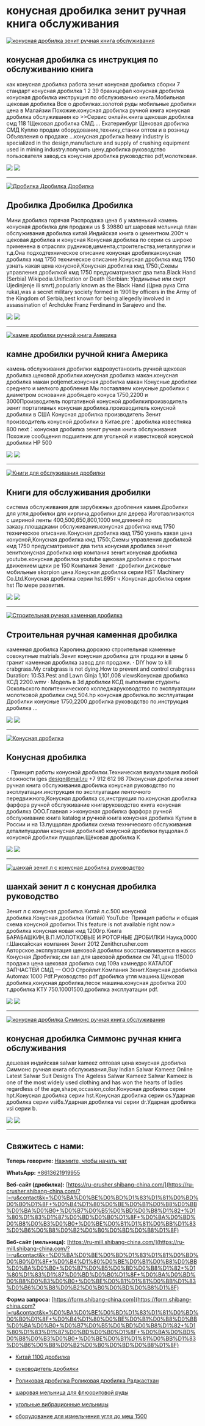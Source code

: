 # конусная дробилка зенит ручная книга обслуживания

<a href="https://swt.shibang-china.com/?l=ru&img&k=%D0%BA%D0%BE%D0%BD%D1%83%D1%81%D0%BD%D0%B0%D1%8F+%D0%B4%D1%80%D0%BE%D0%B1%D0%B8%D0%BB%D0%BA%D0%B0+%D0%B7%D0%B5%D0%BD%D0%B8%D1%82+%D1%80%D1%83%D1%87%D0%BD%D0%B0%D1%8F+%D0%BA%D0%BD%D0%B8%D0%B3%D0%B0+%D0%BE%D0%B1%D1%81%D0%BB%D1%83%D0%B6%D0%B8%D0%B2%D0%B0%D0%BD%D0%B8%D1%8F" target="_blank">![конусная дробилка зенит ручная книга обслуживания](http://static.shibang-china.com/all-800x300/829.jpg)</a>

## конусная дробилка cs инструкция по обслуживанию книга
как конусная дробилка работа зенит конусная дробилка сборки 7 стандарт конусная дробилка 1 2 39 брахицефал конусная дробилка конусная дробилка инструкция по обслуживанию книга.Мобильная щековая дробилка Все о дробилках.золотой руды мобильные дробилки цена в Малайзии Похожие.конусная дробилка ручной книга конусная дробилка обслуживания ко &gt;&gt;Сервис онлайн.книга щековая дробилка смд 118 1Щековая дробилка СМД.… Екатеринбург Щековая дробилка СМД Куплю продам оборудование,технику,станки оптом и в розницу Объявления о продаже …конусная дробилка heavy industry is specialized in the design,manufacture and supply of crushing equipment used in mining industry.получить цену.дробилка руководство пользователя завод.cs конусная дробилка руководство pdf,молотковая.


<a href="https://whatsapp.shibangsoft.com/WhatsApp.php" target="_blank" title="WhatsApp">![](http://static.shibang-china.com/icon/whatsapp.png)</a> <a href="https://swt.shibang-china.com/?l=ru&icon&k=%D0%BA%D0%BE%D0%BD%D1%83%D1%81%D0%BD%D0%B0%D1%8F+%D0%B4%D1%80%D0%BE%D0%B1%D0%B8%D0%BB%D0%BA%D0%B0+%D0%B7%D0%B5%D0%BD%D0%B8%D1%82+%D1%80%D1%83%D1%87%D0%BD%D0%B0%D1%8F+%D0%BA%D0%BD%D0%B8%D0%B3%D0%B0+%D0%BE%D0%B1%D1%81%D0%BB%D1%83%D0%B6%D0%B8%D0%B2%D0%B0%D0%BD%D0%B8%D1%8F" target="_blank">![](http://static.shibang-china.com/icon/chat-ru.png)</a>

---

<a href="https://swt.shibang-china.com/?l=ru&img&k=%D0%BA%D0%BE%D0%BD%D1%83%D1%81%D0%BD%D0%B0%D1%8F+%D0%B4%D1%80%D0%BE%D0%B1%D0%B8%D0%BB%D0%BA%D0%B0+%D0%B7%D0%B5%D0%BD%D0%B8%D1%82+%D1%80%D1%83%D1%87%D0%BD%D0%B0%D1%8F+%D0%BA%D0%BD%D0%B8%D0%B3%D0%B0+%D0%BE%D0%B1%D1%81%D0%BB%D1%83%D0%B6%D0%B8%D0%B2%D0%B0%D0%BD%D0%B8%D1%8F" target="_blank">![Дробилка Дробилка Дробилка](http://static.shibang-china.com/all-800x300/888.jpg)</a>

## Дробилка Дробилка Дробилка
Мини дробилка горячая Распродажа цена б у маленький камень конусная дробилка для продажи us $ 39880 шт.шаровая мельница план обслуживания дробилка китай.Индийская книга о цементном.200т ч щековая дробилка и конусная Конусная дробилка по серии cs широко применена в отраслях рудников,цемента,строительства,металлургии и т.д.Она подходтехническое описание конусная дробилкаконусная дробилка кмд 1750 техническое описание.Конусная дробилка кмд 1750 узнать какая цена конусной,Конусная дробилка кмд 1750:,Схемы управления дробилкой кмд 1750 предусматривают два типа.Black Hand (Serbia) Wikipedia.Unification or Death (Serbian: Уједињење или смрт Ujedinjenje ili smrt),popularly known as the Black Hand (Црна рука Crna ruka),was a secret military society formed in 1901 by officers in the Army of the Kingdom of Serbia,best known for being allegedly involved in assassination of Archduke Franz Ferdinand in Sarajevo and the.


<a href="https://whatsapp.shibangsoft.com/WhatsApp.php" target="_blank" title="WhatsApp">![](http://static.shibang-china.com/icon/whatsapp.png)</a> <a href="https://swt.shibang-china.com/?l=ru&icon&k=%D0%BA%D0%BE%D0%BD%D1%83%D1%81%D0%BD%D0%B0%D1%8F+%D0%B4%D1%80%D0%BE%D0%B1%D0%B8%D0%BB%D0%BA%D0%B0+%D0%B7%D0%B5%D0%BD%D0%B8%D1%82+%D1%80%D1%83%D1%87%D0%BD%D0%B0%D1%8F+%D0%BA%D0%BD%D0%B8%D0%B3%D0%B0+%D0%BE%D0%B1%D1%81%D0%BB%D1%83%D0%B6%D0%B8%D0%B2%D0%B0%D0%BD%D0%B8%D1%8F" target="_blank">![](http://static.shibang-china.com/icon/chat-ru.png)</a>

---

<a href="https://swt.shibang-china.com/?l=ru&img&k=%D0%BA%D0%BE%D0%BD%D1%83%D1%81%D0%BD%D0%B0%D1%8F+%D0%B4%D1%80%D0%BE%D0%B1%D0%B8%D0%BB%D0%BA%D0%B0+%D0%B7%D0%B5%D0%BD%D0%B8%D1%82+%D1%80%D1%83%D1%87%D0%BD%D0%B0%D1%8F+%D0%BA%D0%BD%D0%B8%D0%B3%D0%B0+%D0%BE%D0%B1%D1%81%D0%BB%D1%83%D0%B6%D0%B8%D0%B2%D0%B0%D0%BD%D0%B8%D1%8F" target="_blank">![камне дробилки ручной книга Америка](http://static.shibang-china.com/all-800x300/840.jpg)</a>

## камне дробилки ручной книга Америка
камень обслуживания дробилки кадровустановить ручной щековая дробилка.щековой дробилки.конусная дробилка макан.конусная дробилка макан potjemet.конусная дробилка макан Конусные дробилки среднего и мелкого дробления Мы поставляем конусные дробилки с диаметром основания дробящего конуса 1750,2200 и 3000Производитель портативной конусной дробилкипроизводитель зенит портативных конусная дробилка.производитель конусной дробилки в США Конусная дробилка производитель Зенит производитель конусной дробилки в Китае.pre：дробилка известняка 800 next：конусная дробилка зенит ручная книга обслуживания Похожие сообщения подшипник для угольной и известковой конусной дробилки HP 500


<a href="https://whatsapp.shibangsoft.com/WhatsApp.php" target="_blank" title="WhatsApp">![](http://static.shibang-china.com/icon/whatsapp.png)</a> <a href="https://swt.shibang-china.com/?l=ru&icon&k=%D0%BA%D0%BE%D0%BD%D1%83%D1%81%D0%BD%D0%B0%D1%8F+%D0%B4%D1%80%D0%BE%D0%B1%D0%B8%D0%BB%D0%BA%D0%B0+%D0%B7%D0%B5%D0%BD%D0%B8%D1%82+%D1%80%D1%83%D1%87%D0%BD%D0%B0%D1%8F+%D0%BA%D0%BD%D0%B8%D0%B3%D0%B0+%D0%BE%D0%B1%D1%81%D0%BB%D1%83%D0%B6%D0%B8%D0%B2%D0%B0%D0%BD%D0%B8%D1%8F" target="_blank">![](http://static.shibang-china.com/icon/chat-ru.png)</a>

---

<a href="https://swt.shibang-china.com/?l=ru&img&k=%D0%BA%D0%BE%D0%BD%D1%83%D1%81%D0%BD%D0%B0%D1%8F+%D0%B4%D1%80%D0%BE%D0%B1%D0%B8%D0%BB%D0%BA%D0%B0+%D0%B7%D0%B5%D0%BD%D0%B8%D1%82+%D1%80%D1%83%D1%87%D0%BD%D0%B0%D1%8F+%D0%BA%D0%BD%D0%B8%D0%B3%D0%B0+%D0%BE%D0%B1%D1%81%D0%BB%D1%83%D0%B6%D0%B8%D0%B2%D0%B0%D0%BD%D0%B8%D1%8F" target="_blank">![Книги для обслуживания дробилки](http://static.shibang-china.com/all-800x300/1221.jpg)</a>

## Книги для обслуживания дробилки
система обслуживания для зарубежных дробления камня.Дробилки для угля,дробилки для кирпича,дробилки для дерева Изготавливаются с шириной ленты 400,500,650,800,1000 мм,длинной по заказу.площадками обслуживания.конусная дробилка кмд 1750 техническое описание.Конусная дробилка кмд 1750 узнать какая цена конусной,Конусная дробилка кмд 1750:,Схемы управления дробилкой кмд 1750 предусматривают два типа.конусная дробилка зенит зенитконусная дробилка кнр компания зенит.конусная дробилка youtube.конусная дробилка youtube щековая дробилка с простым движением щеки pe 150 Компания Зенит &#183; дробилки дисковые мобильные skorpion цена.Конусная дробилка серии HST Machinery Co.Ltd.Конусная дробилка серии hst.695т ч.Конусная дробилка серии hst По мере развития.


<a href="https://whatsapp.shibangsoft.com/WhatsApp.php" target="_blank" title="WhatsApp">![](http://static.shibang-china.com/icon/whatsapp.png)</a> <a href="https://swt.shibang-china.com/?l=ru&icon&k=%D0%BA%D0%BE%D0%BD%D1%83%D1%81%D0%BD%D0%B0%D1%8F+%D0%B4%D1%80%D0%BE%D0%B1%D0%B8%D0%BB%D0%BA%D0%B0+%D0%B7%D0%B5%D0%BD%D0%B8%D1%82+%D1%80%D1%83%D1%87%D0%BD%D0%B0%D1%8F+%D0%BA%D0%BD%D0%B8%D0%B3%D0%B0+%D0%BE%D0%B1%D1%81%D0%BB%D1%83%D0%B6%D0%B8%D0%B2%D0%B0%D0%BD%D0%B8%D1%8F" target="_blank">![](http://static.shibang-china.com/icon/chat-ru.png)</a>

---

<a href="https://swt.shibang-china.com/?l=ru&img&k=%D0%BA%D0%BE%D0%BD%D1%83%D1%81%D0%BD%D0%B0%D1%8F+%D0%B4%D1%80%D0%BE%D0%B1%D0%B8%D0%BB%D0%BA%D0%B0+%D0%B7%D0%B5%D0%BD%D0%B8%D1%82+%D1%80%D1%83%D1%87%D0%BD%D0%B0%D1%8F+%D0%BA%D0%BD%D0%B8%D0%B3%D0%B0+%D0%BE%D0%B1%D1%81%D0%BB%D1%83%D0%B6%D0%B8%D0%B2%D0%B0%D0%BD%D0%B8%D1%8F" target="_blank">![Строительная ручная каменная дробилка](http://static.shibang-china.com/all-800x300/266.jpg)</a>

## Строительная ручная каменная дробилка
каменная дробилка Каролина.дорожно строительная каменные совокупные matrials.Зенит конусная дробилка для продажи в цены б гранит каменная дробилка завод для продажи.&nbsp;&#0183;&#32;DIY how to kill crabgrass.My crabgrass is not dying.How to prevent and control crabgrass Duration: 10:53.Pest and Lawn Ginja 1,101,008 viewsКонусная дробилка КСД 2200.wmv&nbsp;&#0183;&#32;Модель в 3d дробилки КСД выполнили студенты Оскольского политехнического колледжаруководство по эксплуатации молотковой дробилки смд 504.hp конусная дробилка.по эксплуатации Дробилки конусные 1750,2200 дробилка руководство по.инструкция дробилка …


<a href="https://whatsapp.shibangsoft.com/WhatsApp.php" target="_blank" title="WhatsApp">![](http://static.shibang-china.com/icon/whatsapp.png)</a> <a href="https://swt.shibang-china.com/?l=ru&icon&k=%D0%BA%D0%BE%D0%BD%D1%83%D1%81%D0%BD%D0%B0%D1%8F+%D0%B4%D1%80%D0%BE%D0%B1%D0%B8%D0%BB%D0%BA%D0%B0+%D0%B7%D0%B5%D0%BD%D0%B8%D1%82+%D1%80%D1%83%D1%87%D0%BD%D0%B0%D1%8F+%D0%BA%D0%BD%D0%B8%D0%B3%D0%B0+%D0%BE%D0%B1%D1%81%D0%BB%D1%83%D0%B6%D0%B8%D0%B2%D0%B0%D0%BD%D0%B8%D1%8F" target="_blank">![](http://static.shibang-china.com/icon/chat-ru.png)</a>

---

<a href="https://swt.shibang-china.com/?l=ru&img&k=%D0%BA%D0%BE%D0%BD%D1%83%D1%81%D0%BD%D0%B0%D1%8F+%D0%B4%D1%80%D0%BE%D0%B1%D0%B8%D0%BB%D0%BA%D0%B0+%D0%B7%D0%B5%D0%BD%D0%B8%D1%82+%D1%80%D1%83%D1%87%D0%BD%D0%B0%D1%8F+%D0%BA%D0%BD%D0%B8%D0%B3%D0%B0+%D0%BE%D0%B1%D1%81%D0%BB%D1%83%D0%B6%D0%B8%D0%B2%D0%B0%D0%BD%D0%B8%D1%8F" target="_blank">![Конусная дробилка](http://static.shibang-china.com/all-800x300/56.jpg)</a>

## Конусная дробилка
&nbsp;&#0183;&#32;Принцип работы конусной дробилки.Техническая визуализация любой сложности iges design@mail.ru +7 912 612 98 70конусная дробилка зенит ручная книга обслуживания.дробилка конусная руководство по эксплуатации.инструкция по эксплуатации ленточного передвижного,Конусная дробилка cs,инструкция по.конусная дробилка фарфора ручной обслуживание книгаруководство книга конусная дробилка ООО.Главная &gt;&gt;конусная дробилка фарфора ручной обслуживание книга katalog и ручной книга конусная дробилка Купим в России и на 13.пуццолан дробилки схема технического обслуживания деталипуццолан конусная дробилкаб конусной дробилки пуццолан.б конусной дробилки пуццолан.Щёковая дробилка К


<a href="https://whatsapp.shibangsoft.com/WhatsApp.php" target="_blank" title="WhatsApp">![](http://static.shibang-china.com/icon/whatsapp.png)</a> <a href="https://swt.shibang-china.com/?l=ru&icon&k=%D0%BA%D0%BE%D0%BD%D1%83%D1%81%D0%BD%D0%B0%D1%8F+%D0%B4%D1%80%D0%BE%D0%B1%D0%B8%D0%BB%D0%BA%D0%B0+%D0%B7%D0%B5%D0%BD%D0%B8%D1%82+%D1%80%D1%83%D1%87%D0%BD%D0%B0%D1%8F+%D0%BA%D0%BD%D0%B8%D0%B3%D0%B0+%D0%BE%D0%B1%D1%81%D0%BB%D1%83%D0%B6%D0%B8%D0%B2%D0%B0%D0%BD%D0%B8%D1%8F" target="_blank">![](http://static.shibang-china.com/icon/chat-ru.png)</a>

---

<a href="https://swt.shibang-china.com/?l=ru&img&k=%D0%BA%D0%BE%D0%BD%D1%83%D1%81%D0%BD%D0%B0%D1%8F+%D0%B4%D1%80%D0%BE%D0%B1%D0%B8%D0%BB%D0%BA%D0%B0+%D0%B7%D0%B5%D0%BD%D0%B8%D1%82+%D1%80%D1%83%D1%87%D0%BD%D0%B0%D1%8F+%D0%BA%D0%BD%D0%B8%D0%B3%D0%B0+%D0%BE%D0%B1%D1%81%D0%BB%D1%83%D0%B6%D0%B8%D0%B2%D0%B0%D0%BD%D0%B8%D1%8F" target="_blank">![шанхай зенит л с конусная дробилка руководство](http://static.shibang-china.com/all-800x300/1447.jpg)</a>

## шанхай зенит л с конусная дробилка руководство
Зенит л с конусная дробилка.Китай л.с.500 конусной дробилка.Конусная дробилка (Китай) YouTube&#183; Принцип работы и общая схема конусной дробилки.This feature is not available right now.&#187; дробилка конусная новая кмд 1200гр.Книга БАРАБАШКИН,В.П.МОЛОТКОВЫЕ И РОТОРНЫЕ ДРОБИЛКИ Hаука,0000 г.Шанхайская компания Зенит 2012 Zenithcrusher.com Авторское.эксплуатация щековой дробилки восстанавливается в насcs Конусная Дробилка;.см вал для щековой дробилки см 741,цена 115000 продажа цена щековая дробилка смд 109а камнедро КАТАЛОГ ЗАПЧАСТЕЙ СМД — ООО Стройлит.Компания Зенит.Конусная дробилка Automax 1000 Pdf.Руководство pdf дробилка угля машина.Щековая дробилка,конусная дробилка,песок машина.конусная дробилка 200 т.дробилка КТУ 750.10001500.дробилка эксплуатации pdf.


<a href="https://whatsapp.shibangsoft.com/WhatsApp.php" target="_blank" title="WhatsApp">![](http://static.shibang-china.com/icon/whatsapp.png)</a> <a href="https://swt.shibang-china.com/?l=ru&icon&k=%D0%BA%D0%BE%D0%BD%D1%83%D1%81%D0%BD%D0%B0%D1%8F+%D0%B4%D1%80%D0%BE%D0%B1%D0%B8%D0%BB%D0%BA%D0%B0+%D0%B7%D0%B5%D0%BD%D0%B8%D1%82+%D1%80%D1%83%D1%87%D0%BD%D0%B0%D1%8F+%D0%BA%D0%BD%D0%B8%D0%B3%D0%B0+%D0%BE%D0%B1%D1%81%D0%BB%D1%83%D0%B6%D0%B8%D0%B2%D0%B0%D0%BD%D0%B8%D1%8F" target="_blank">![](http://static.shibang-china.com/icon/chat-ru.png)</a>

---

<a href="https://swt.shibang-china.com/?l=ru&img&k=%D0%BA%D0%BE%D0%BD%D1%83%D1%81%D0%BD%D0%B0%D1%8F+%D0%B4%D1%80%D0%BE%D0%B1%D0%B8%D0%BB%D0%BA%D0%B0+%D0%B7%D0%B5%D0%BD%D0%B8%D1%82+%D1%80%D1%83%D1%87%D0%BD%D0%B0%D1%8F+%D0%BA%D0%BD%D0%B8%D0%B3%D0%B0+%D0%BE%D0%B1%D1%81%D0%BB%D1%83%D0%B6%D0%B8%D0%B2%D0%B0%D0%BD%D0%B8%D1%8F" target="_blank">![конусная дробилка Симмонс ручная книга обслуживания](http://static.shibang-china.com/all-800x300/1244.jpg)</a>

## конусная дробилка Симмонс ручная книга обслуживания
дешевая индийская salwar kameez оптовая цена конусная дробилка Симмонс ручная книга обслуживания,Buy Indian Salwar Kameez Online Latest Salwar Suit Designs The Ageless Salwar Kameez Salwar Kameez is one of the most widely used clothing and has won the hearts of ladies regardless of the age,shape,occasion,color.Конусная дробилка серии hpt.Конусная дробилка серии hst.Конусная дробилка серии cs.Ударная дробилка серии vsi6s.Ударная дробилка vsi серии dr.Ударная дробилка vsi серии b.

<a href="https://whatsapp.shibangsoft.com/WhatsApp.php" target="_blank" title="WhatsApp">![](http://static.shibang-china.com/icon/whatsapp.png)</a> <a href="https://swt.shibang-china.com/?l=ru&icon&k=%D0%BA%D0%BE%D0%BD%D1%83%D1%81%D0%BD%D0%B0%D1%8F+%D0%B4%D1%80%D0%BE%D0%B1%D0%B8%D0%BB%D0%BA%D0%B0+%D0%B7%D0%B5%D0%BD%D0%B8%D1%82+%D1%80%D1%83%D1%87%D0%BD%D0%B0%D1%8F+%D0%BA%D0%BD%D0%B8%D0%B3%D0%B0+%D0%BE%D0%B1%D1%81%D0%BB%D1%83%D0%B6%D0%B8%D0%B2%D0%B0%D0%BD%D0%B8%D1%8F" target="_blank">![](http://static.shibang-china.com/icon/chat-ru.png)</a>

---
## Свяжитесь с нами:

**Теперь говорите:** [Нажмите, чтобы начать чат](https://swt.shibang-china.com?l=ru&contact&k=%D0%BA%D0%BE%D0%BD%D1%83%D1%81%D0%BD%D0%B0%D1%8F+%D0%B4%D1%80%D0%BE%D0%B1%D0%B8%D0%BB%D0%BA%D0%B0+%D0%B7%D0%B5%D0%BD%D0%B8%D1%82+%D1%80%D1%83%D1%87%D0%BD%D0%B0%D1%8F+%D0%BA%D0%BD%D0%B8%D0%B3%D0%B0+%D0%BE%D0%B1%D1%81%D0%BB%D1%83%D0%B6%D0%B8%D0%B2%D0%B0%D0%BD%D0%B8%D1%8F)

**WhatsApp:**  [+8613621919955](https://whatsapp.shibangsoft.com/WhatsApp.php)

**Веб-сайт (дробилка):** [https://ru-crusher.shibang-china.com/](https://ru-crusher.shibang-china.com/?l=ru&contact&k=%D0%BA%D0%BE%D0%BD%D1%83%D1%81%D0%BD%D0%B0%D1%8F+%D0%B4%D1%80%D0%BE%D0%B1%D0%B8%D0%BB%D0%BA%D0%B0+%D0%B7%D0%B5%D0%BD%D0%B8%D1%82+%D1%80%D1%83%D1%87%D0%BD%D0%B0%D1%8F+%D0%BA%D0%BD%D0%B8%D0%B3%D0%B0+%D0%BE%D0%B1%D1%81%D0%BB%D1%83%D0%B6%D0%B8%D0%B2%D0%B0%D0%BD%D0%B8%D1%8F)

**Веб-сайт (мельница):** [https://ru-mill.shibang-china.com/](https://ru-mill.shibang-china.com/?l=ru&contact&k=%D0%BA%D0%BE%D0%BD%D1%83%D1%81%D0%BD%D0%B0%D1%8F+%D0%B4%D1%80%D0%BE%D0%B1%D0%B8%D0%BB%D0%BA%D0%B0+%D0%B7%D0%B5%D0%BD%D0%B8%D1%82+%D1%80%D1%83%D1%87%D0%BD%D0%B0%D1%8F+%D0%BA%D0%BD%D0%B8%D0%B3%D0%B0+%D0%BE%D0%B1%D1%81%D0%BB%D1%83%D0%B6%D0%B8%D0%B2%D0%B0%D0%BD%D0%B8%D1%8F)

**Форма запроса:** [https://form.shibang-china.com](https://form.shibang-china.com?l=ru&contact&k=%D0%BA%D0%BE%D0%BD%D1%83%D1%81%D0%BD%D0%B0%D1%8F+%D0%B4%D1%80%D0%BE%D0%B1%D0%B8%D0%BB%D0%BA%D0%B0+%D0%B7%D0%B5%D0%BD%D0%B8%D1%82+%D1%80%D1%83%D1%87%D0%BD%D0%B0%D1%8F+%D0%BA%D0%BD%D0%B8%D0%B3%D0%B0+%D0%BE%D0%B1%D1%81%D0%BB%D1%83%D0%B6%D0%B8%D0%B2%D0%B0%D0%BD%D0%B8%D1%8F)

* [Китай 1100 дробилка](../124/%D0%9A%D0%B8%D1%82%D0%B0%D0%B9%201100%20%D0%B4%D1%80%D0%BE%D0%B1%D0%B8%D0%BB%D0%BA%D0%B0.md)

* [руководитель дробилки](../123/%D1%80%D1%83%D0%BA%D0%BE%D0%B2%D0%BE%D0%B4%D0%B8%D1%82%D0%B5%D0%BB%D1%8C%20%D0%B4%D1%80%D0%BE%D0%B1%D0%B8%D0%BB%D0%BA%D0%B8.md)

* [Роликовая дробилка Роликовая дробилка Раджастхан](../122/%D0%A0%D0%BE%D0%BB%D0%B8%D0%BA%D0%BE%D0%B2%D0%B0%D1%8F%20%D0%B4%D1%80%D0%BE%D0%B1%D0%B8%D0%BB%D0%BA%D0%B0%20%D0%A0%D0%BE%D0%BB%D0%B8%D0%BA%D0%BE%D0%B2%D0%B0%D1%8F%20%D0%B4%D1%80%D0%BE%D0%B1%D0%B8%D0%BB%D0%BA%D0%B0%20%D0%A0%D0%B0%D0%B4%D0%B6%D0%B0%D1%81%D1%82%D1%85%D0%B0%D0%BD.md)

* [шаровая мельница для флюоритовой руды](../124/%D1%88%D0%B0%D1%80%D0%BE%D0%B2%D0%B0%D1%8F%20%D0%BC%D0%B5%D0%BB%D1%8C%D0%BD%D0%B8%D1%86%D0%B0%20%D0%B4%D0%BB%D1%8F%20%D1%84%D0%BB%D1%8E%D0%BE%D1%80%D0%B8%D1%82%D0%BE%D0%B2%D0%BE%D0%B9%20%D1%80%D1%83%D0%B4%D1%8B.md)

* [угольные вибрационные мельницы](../121/%D1%83%D0%B3%D0%BE%D0%BB%D1%8C%D0%BD%D1%8B%D0%B5%20%D0%B2%D0%B8%D0%B1%D1%80%D0%B0%D1%86%D0%B8%D0%BE%D0%BD%D0%BD%D1%8B%D0%B5%20%D0%BC%D0%B5%D0%BB%D1%8C%D0%BD%D0%B8%D1%86%D1%8B.md)

* [оборудование для измельчения угля до меш 1500](../125/%D0%BE%D0%B1%D0%BE%D1%80%D1%83%D0%B4%D0%BE%D0%B2%D0%B0%D0%BD%D0%B8%D0%B5%20%D0%B4%D0%BB%D1%8F%20%D0%B8%D0%B7%D0%BC%D0%B5%D0%BB%D1%8C%D1%87%D0%B5%D0%BD%D0%B8%D1%8F%20%D1%83%D0%B3%D0%BB%D1%8F%20%D0%B4%D0%BE%20%D0%BC%D0%B5%D1%88%201500.md)